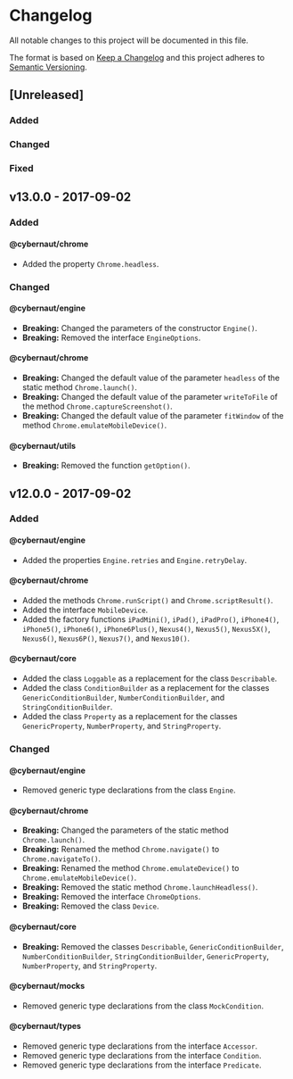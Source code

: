 # Changelog

All notable changes to this project will be documented in this file.

The format is based on [Keep a Changelog][external-keepachangelog]
and this project adheres to [Semantic Versioning][external-semver-spec].

## [Unreleased]

### Added

### Changed

### Fixed

## v13.0.0 - 2017-09-02

### Added

#### @cybernaut/chrome

- Added the property `Chrome.headless`.

### Changed

#### @cybernaut/engine

- **Breaking:** Changed the parameters of the constructor `Engine()`.
- **Breaking:** Removed the interface `EngineOptions`.

#### @cybernaut/chrome

- **Breaking:** Changed the default value of the parameter `headless` of the static method `Chrome.launch()`.
- **Breaking:** Changed the default value of the parameter `writeToFile` of the method `Chrome.captureScreenshot()`.
- **Breaking:** Changed the default value of the parameter `fitWindow` of the method `Chrome.emulateMobileDevice()`.

#### @cybernaut/utils

- **Breaking:** Removed the function `getOption()`.

## v12.0.0 - 2017-09-02

### Added

#### @cybernaut/engine

- Added the properties `Engine.retries` and `Engine.retryDelay`.

#### @cybernaut/chrome

- Added the methods `Chrome.runScript()` and `Chrome.scriptResult()`.
- Added the interface `MobileDevice`.
- Added the factory functions `iPadMini()`, `iPad()`, `iPadPro()`, `iPhone4()`, `iPhone5()`, `iPhone6()`, `iPhone6Plus()`, `Nexus4()`, `Nexus5()`, `Nexus5X()`, `Nexus6()`, `Nexus6P()`, `Nexus7()`, and `Nexus10()`.

#### @cybernaut/core

- Added the class `Loggable` as a replacement for the class `Describable`.
- Added the class `ConditionBuilder` as a replacement for the classes `GenericConditionBuilder`, `NumberConditionBuilder`, and `StringConditionBuilder`.
- Added the class `Property` as a replacement for the classes `GenericProperty`, `NumberProperty`, and `StringProperty`.

### Changed

#### @cybernaut/engine

- Removed generic type declarations from the class `Engine`.

#### @cybernaut/chrome

- **Breaking:** Changed the parameters of the static method `Chrome.launch()`.
- **Breaking:** Renamed the method `Chrome.navigate()` to `Chrome.navigateTo()`.
- **Breaking:** Renamed the method `Chrome.emulateDevice()` to `Chrome.emulateMobileDevice()`.
- **Breaking:** Removed the static method `Chrome.launchHeadless()`.
- **Breaking:** Removed the interface `ChromeOptions`.
- **Breaking:** Removed the class `Device`.

#### @cybernaut/core

- **Breaking:** Removed the classes `Describable`, `GenericConditionBuilder`, `NumberConditionBuilder`, `StringConditionBuilder`, `GenericProperty`, `NumberProperty`, and `StringProperty`.

#### @cybernaut/mocks

- Removed generic type declarations from the class `MockCondition`.

#### @cybernaut/types

- Removed generic type declarations from the interface `Accessor`.
- Removed generic type declarations from the interface `Condition`.
- Removed generic type declarations from the interface `Predicate`.

[external-keepachangelog]: http://keepachangelog.com/en/1.0.0/
[external-semver-spec]: http://semver.org/spec/v2.0.0.html
